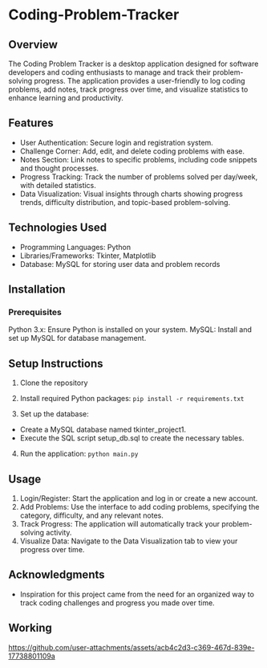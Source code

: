 # Coding-Problem-Tracker

## Overview
The Coding Problem Tracker is a desktop application designed for software developers and coding enthusiasts to manage and track their problem-solving progress. The application provides a user-friendly
to log coding problems, add notes, track progress over time, and visualize statistics to enhance learning and productivity.

## Features
* User Authentication: Secure login and registration system.
* Challenge Corner: Add, edit, and delete coding problems with ease.
* Notes Section: Link notes to specific problems, including code snippets and thought processes.
* Progress Tracking: Track the number of problems solved per day/week, with detailed statistics.
* Data Visualization: Visual insights through charts showing progress trends, difficulty distribution, and topic-based problem-solving.

## Technologies Used
* Programming Languages: Python
* Libraries/Frameworks: Tkinter, Matplotlib
* Database: MySQL for storing user data and problem records

## Installation
### Prerequisites
Python 3.x: Ensure Python is installed on your system.
MySQL: Install and set up MySQL for database management.

## Setup Instructions
1. Clone the repository

2. Install required Python packages:
`pip install -r requirements.txt`

3. Set up the database:
* Create a MySQL database named tkinter_project1.
* Execute the SQL script setup_db.sql to create the necessary tables.

4. Run the application:
`python main.py`

## Usage
1. Login/Register: Start the application and log in or create a new account.
2. Add Problems: Use the interface to add coding problems, specifying the category, difficulty, and any relevant notes.
3. Track Progress: The application will automatically track your problem-solving activity.
4. Visualize Data: Navigate to the Data Visualization tab to view your progress over time.

## Acknowledgments
* Inspiration for this project came from the need for an organized way to track coding challenges and progress you made over time.


## Working 
https://github.com/user-attachments/assets/acb4c2d3-c369-467d-839e-17738801109a


